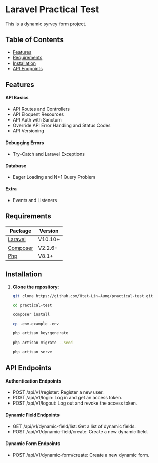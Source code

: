 # Laravel Practical Test

This is a dynamic syrvey form project.

## Table of Contents

- [Features](#features)
- [Requirements](#requirements)
- [Installation](#installation)
- [API Endpoints](#api-endpoints)

## Features

#### API Basics
- API Routes and Controllers
- API Eloquent Resources
- API Auth with Sanctum
- Override API Error Handling and Status Codes
- API Versioning

#### Debugging Errors
- Try-Catch and Laravel Exceptions

#### Database
- Eager Loading and N+1 Query Problem

#### Extra
- Events and Listeners

## Requirements

<table>
    <thead>
        <tr>
            <th>Package</th>
            <th>Version</th>
        </tr>
    </thead>
    <tbody>
        <tr>
            <td><a href="https://laravel.com/docs/10.x/readme" rel="nofollow">Laravel</a></td>
            <td>V10.10+</td>
        </tr>
        <tr>
            <td><a href="https://getcomposer.org/" rel="nofollow">Composer</a></td>
            <td>V2.2.6+</td>
        </tr>
        <tr>
            <td><a href="https://www.php.net/" rel="nofollow">Php</a></td>
            <td>V8.1+</td>
        </tr>
    </tbody>
</table>

## Installation

1. **Clone the repository:**

   ```bash
   git clone https://github.com/Htet-Lin-Aung/practical-test.git

   cd practical-test

   composer install

   cp .env.example .env

   php artisan key:generate
    
   php artisan migrate --seed
   
   php artisan serve


## API Endpoints

#### Authentication Endpoints

- POST /api/v1/register: Register a new user.
- POST /api/v1/login: Log in and get an access token.
- POST /api/v1/logout: Log out and revoke the access token.

#### Dynamic Field Endpoints

- GET /api/v1/dynamic-field/list: Get a list of dynamic fields.
- POST /api/v1/dynamic-field/create: Create a new dynamic field.

#### Dynamic Form Endpoints
- POST /api/v1/dynamic-form/create: Create a new dynamic form.